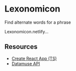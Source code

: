 # Lexonomicon

Find alternate words for a phrase

Lexonomicon.netlify...

## Resources

- [Create React App (TS)](https://github.com/facebook/create-react-app)
- [Datamuse API](https://www.datamuse.com/api/)
